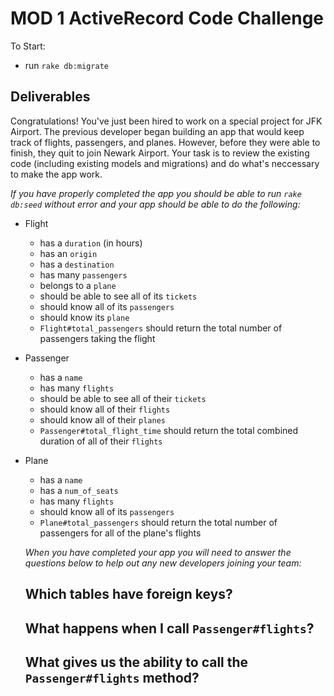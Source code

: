 # MOD 1 ActiveRecord Code Challenge

To Start: 
 - run `rake db:migrate`

## Deliverables

Congratulations! You've just been hired to work on a special project for JFK Airport. The previous developer began building an app that would keep track of flights, passengers, and planes. However, before they were able to finish, they quit to join Newark Airport. Your task is to review the existing code (including existing models and migrations) and do what's neccessary to make the app work.

*If you have properly completed the app you should be able to run `rake db:seed` without error and your app should be able to do the following:* 

- Flight
  - has a `duration` (in hours)
  - has an `origin`
  - has a `destination` 
  - has many `passengers`
  - belongs to a `plane` 
  - should be able to see all of its `tickets` 
  - should know all of its `passengers`
  - should know its `plane`
  - `Flight#total_passengers` should return the total number of passengers taking the flight 


- Passenger
  - has a `name` 
  - has many `flights` 
  - should be able to see all of their `tickets` 
  - should know all of their `flights`
  - should know all of their `planes`
  - `Passenger#total_flight_time` should return the total combined duration of all of their `flights`

- Plane
  - has a `name` 
  - has a `num_of_seats`
  - has many `flights`
  - should know all of its `passengers`
  - `Plane#total_passengers` should return the total number of passengers for all of the plane's flights

  *When you have completed your app you will need to answer the questions below to help out any new developers joining your team:*

  ## Which tables have foreign keys? 

  ## What happens when I call `Passenger#flights`? 

  ## What gives us the ability to call the `Passenger#flights` method? 